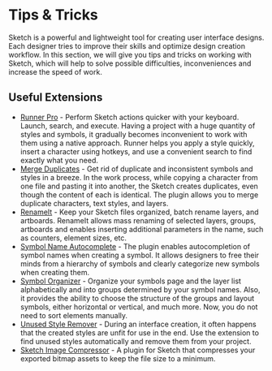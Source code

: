 <a id="storefront-style-guide-tips-and-tricks"></a>

# Tips & Tricks

Sketch is a powerful and lightweight tool for creating user interface designs. Each designer tries to improve their skills and optimize design creation workflow. In this section, we will give you tips and tricks on working with Sketch, which will help to solve possible difficulties, inconveniences and increase the speed of work.

## Useful Extensions

* <a href="https://sketchrunner.com/" target="_blank">Runner Pro</a> - Perform Sketch actions quicker with your keyboard. Launch, search, and execute. Having a project with a huge quantity of styles and symbols, it gradually becomes inconvenient to work with them using a native approach. Runner helps you apply a style quickly, insert a character using hotkeys, and use a convenient search to find exactly what you need.
* <a href="http://www.mergeduplicates.com/" target="_blank">Merge Duplicates</a> - Get rid of duplicate and inconsistent symbols and styles in a breeze. In the work process, while copying a character from one file and pasting it into another, the Sketch creates duplicates, even though the content of each is identical. The plugin allows you to merge duplicate characters, text styles, and layers.
* <a href="https://renameit.design/sketch/" target="_blank">RenameIt</a> - Keep your Sketch files organized, batch rename layers, and artboards. RenameIt allows mass renaming of selected layers, groups, artboards and enables inserting additional parameters in the name, such as counters, element sizes, etc.
* <a href="https://github.com/griffin-stewie/SymbolNameAutocomplete" target="_blank">Symbol Name Autocomplete</a> - The plugin enables autocompletion of symbol names when creating a symbol. It allows designers to free their minds from a hierarchy of symbols and clearly categorize new symbols when creating them.
* <a href="https://github.com/sonburn/symbol-organizer" target="_blank">Symbol Organizer</a> - Organize your symbols page and the layer list alphabetically and into groups determined by your symbol names. Also, it provides the ability to choose the structure of the groups and layout symbols, either horizontal or vertical, and much more. Now, you do not need to sort elements manually.
* <a href="https://github.com/sonburn/unused-style-remover" target="_blank">Unused Style Remover</a> - During an interface creation, it often happens that the created styles are unfit for use in the end. Use the extension to find unused styles automatically and remove them from your project.
* <a href="https://github.com/sketch-hq/sketch-image-compressor" target="_blank">Sketch Image Compressor</a> - A plugin for Sketch that compresses your exported bitmap assets to keep the file size to a minimum.

<!-- Frontend -->
